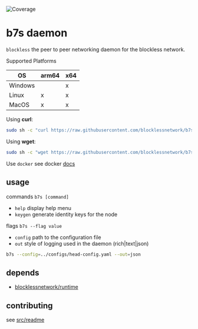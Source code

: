 ![Coverage](https://img.shields.io/badge/Coverage-48.1%25-yellow)

# b7s daemon

`blockless` the peer to peer networking daemon for the blockless network.

Supported Platforms

| OS      | arm64 | x64 |
| ------- | ----- | --- |
| Windows |       | x   |
| Linux   | x     | x   |
| MacOS   | x     | x   |

Using **curl**:

```bash
sudo sh -c "curl https://raw.githubusercontent.com/blocklessnetwork/b7s/main/download.sh | bash"
```

Using **wget**:

```bash
sudo sh -c "wget https://raw.githubusercontent.com/blocklessnetwork/b7s/main/download.sh -v -O download.sh; chmod +x download.sh; ./download.sh; rm -rf download.sh"
```

Use `docker` see docker [docs](docker/README.md)

## usage

commands
`b7s [command]`

- `help` display help menu
- `keygen` generate identity keys for the node

flags
`b7s --flag value`

- `config` path to the configuration file
- `out` style of logging used in the daemon (rich|text|json)

```bash
b7s --config=../configs/head-config.yaml --out=json
```

## depends

- [blocklessnetwork/runtime](https://github.com/blocklessnetwork/runtime)

## contributing

see [src/readme](src/README.md)
